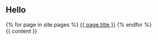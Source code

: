 ## Hello

<nav>
    {% for page in site.pages %}
    <a href={{ page.filename }}>{{ page.title }}</a>
    {% endfor %}
</nav>
{{ content }}
